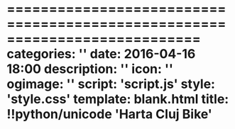 ===========================================================================
categories: ''
date: 2016-04-16 18:00
description: ''
icon: ''
ogimage: ''
script: 'script.js'
style: 'style.css'
template: blank.html
title: !!python/unicode 'Harta Cluj Bike'
===========================================================================

<div id="map"></div>
<script src="https://maps.googleapis.com/maps/api/js?key=AIzaSyCHhxSpPJK0I2lB7kyl51p5jqbLAIxzj8U"></script>
